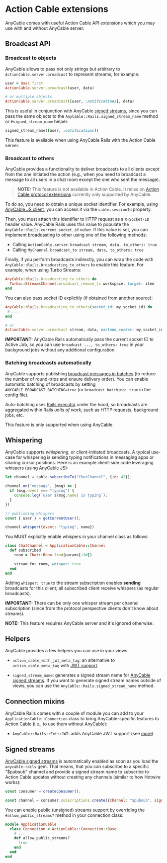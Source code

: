 # Action Cable extensions

AnyCable comes with useful Action Cable API extensions which you may use with and without AnyCable server.

## Broadcast API

### Broadcast to objects

AnyCable allows to pass not only strings but arbitrary to `ActionCable.server.broadcast` to represent streams, for example:

```ruby
user = User.first
ActionCable.server.broadcast(user, data)

# or multiple objects
ActionCable.server.broadcast([user, :notifications], data)
```

This is useful in conjunction with AnyCable [signed streams](../anycable-go/signed_streams.md), since you can pass the same objects to the `AnyCable::Rails.signed_stream_name` method or `#signed_stream_name` helper:

```ruby
signed_stream_name([user, :notifications])
```

This feature is available when using AnyCable Rails with the Action Cable server.

### Broadcast to others

AnyCable provides a functionality to deliver broadcasts to all clients except from the one initiated the action (e.g., when you need to broadcast a message to all users in a chat room except the one who sent the message).

> **NOTE:** This feature is not available in Action Cable. It relies on [Action Cable protocol extensions](../misc/action_cable_protocol.md) currently only supported by AnyCable.

To do so, you need to obtain a unique socket identifier. For example, using [AnyCable JS client](https://github.com/anycable/anycable-client), you can access it via the `cable.sessionId` property.

Then, you must attach this identifier to HTTP request as a `X-Socket-ID` header value. AnyCable Rails uses this value to populate the `AnyCable::Rails.current_socket_id` value. If this value is set, you can implement broadcasting to other using one of the following methods:

- Calling `ActionCable.server.broadcast stream, data, to_others: true`
- Calling `MyChannel.broadcast_to stream, data, to_others: true`

Finally, if you perform broadcasts indirectly, you can wrap the code with `AnyCable::Rails.broadcasting_to_others` to enable this feature. For example, when using Turbo Streams:

```ruby
AnyCable::Rails.broadcasting_to_others do
  Turbo::StreamsChannel.broadcast_remove_to workspace, target: item
end
```

You can also pass socket ID explicitly (if obtained from another source):

```ruby
AnyCable::Rails.broadcasting_to_others(socket_id: my_socket_id) do
 # ...
end

# or
ActionCable.server.broadcast stream, data, exclude_socket: my_socket_id
```

**IMPORTANT:** AnyCable Rails automatically pass the current socket ID to Active Job, so you can use `broadcast ..., to_others: true` in your background jobs without any additional configuration.

### Batching broadcasts automatically

AnyCable supports publishing [broadcast messages in batches](../ruby/broadcast_adapters.md#batching) (to reduce the number of round-trips and ensure delivery order). You can enable automatic batching of broadcasts by setting `ANYCABLE_BROADCAST_BATCHING=true` (or `broadcast_batching: true` in the config file).

Auto-batching uses [Rails executor](https://guides.rubyonrails.org/threading_and_code_execution.html#executor) under the hood, so broadcasts are aggregated within Rails _units of work_, such as HTTP requests, background jobs, etc.

This feature is only supported when using AnyCable.

## Whispering

AnyCable supports _whispering_, or client-initiated broadcasts. A typical use-case for whispering is sending typing notifications in messaging apps or sharing cursor positions. Here is an example client-side code leveraging whispers (using [AnyCable JS][anycable-client]):

```js
let channel = cable.subscribeTo("ChatChannel", {id: 42});

channel.on("message", (msg) => {
  if (msg.event === "typing") {
    console.log(`user ${msg.name} is typing`);
  }
})

// publishing whispers
const { user } = getCurrentUser();

channel.whisper({event: "typing", name})
```

You MUST explicitly enable whispers in your channel class as follows:

```ruby
class ChatChannel < ApplicationCable::Channel
  def subscribed
    room = Chat::Room.find(params[:id])

    stream_for room, whisper: true
  end
end
```

Adding `whisper: true` to the stream subscription enables **sending** broadcasts for this client; all subscribed client receive whispers (as regular broadcasts).

**IMPORTANT:** There can be only one whisper stream per channel subscription (since from the protocol perspective clients don't know about streams).

**NOTE:** This feature requires AnyCable server and it's ignored otherwise.

## Helpers

AnyCable provides a few helpers you can use in your views:

- `action_cable_with_jwt_meta_tag`: an alternative to `action_cable_meta_tag` with [JWT support](./authentication.md#jwt-authentication).

- `signed_stream_name`: generates a signed stream name for [AnyCable signed streams](../anycable-go/signed_streams.md). If you want to generate signed stream names outside of views, you can use the `AnyCable::Rails.signed_stream_name` method.

## Connection mixins

AnyCable Rails comes with a couple of module you can add to your `ApplicationCable::Connection` class to bring AnyCable-specific features to Action Cable (i.e., to use them without AnyCable):

- `AnyCable::Rails::Ext::JWT`: adds AnyCable JWT support (see [more](./authentication.md#jwt-authentication)).

## Signed streams

[AnyCable signed streams](../anycable-go/signed_streams.md) is automatically enabled as soon as you load the `anycable-rails` gem. That means, that you can subscribe to a specific "$pubsub" channel and provide a signed stream name to subscribe to Action Cable updates without creating any channels (similar to how Hotwire works):

```js
const consumer = createConsumer();

const channel = consumer.subscriptions.create({channel: "$pubsub", signed_stream_name: "<signed stream>"});
```

You can enable public (unsigned) streams support by overriding the `#allow_public_streams?` method in your connection class:

```ruby
module ApplicationCable
  class Connection < ActionCable::Connection::Base
    # ...
    def allow_public_streams?
      true
    end
  end
end
```

[anycable-client]: https://github.com/anycable/anycable-client
